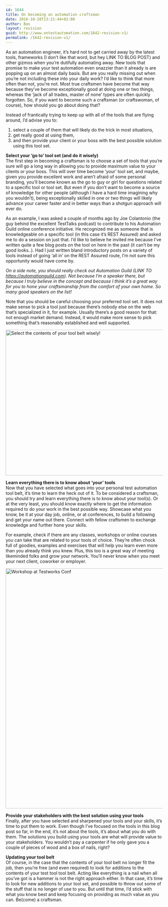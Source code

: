 ```yaml
---
id: 1644
title: On becoming an automation craftsman
date: 2016-10-28T13:21:44+02:00
author: Bas
layout: revision
guid: http://www.ontestautomation.com/1642-revision-v1/
permalink: /1642-revision-v1/
---
```

As an automation engineer, it&#8217;s hard not to get carried away by the latest tools, frameworks (I don&#8217;t like that word, but hey LINK TO BLOG POST) and other gizmos when you&#8217;re dutifully automating away. New tools that promise to make your test automation even snazzier than it already is are popping up on an almost daily basis. But are you really missing out when you&#8217;re not including these into your daily work? I&#8217;d like to think that more often than not, you&#8217;re not. Most true craftsmen have become that way because they&#8217;ve become exceptionally good at doing one or two things, whereas the &#8216;jack of all trades, master of none&#8217; types are often quickly forgotten. So, if you want to become such a craftsman (or craftswoman, of course), how should you go about doing that?

Instead of frantically trying to keep up with all of the tools that are flying around, I&#8217;d advise you to:

  1. select a couple of them that will likely do the trick in most situations,
  2. get really good at using them,
  3. and then provide your client or your boss with the best possible solution using this tool set.

**Select your &#8216;go to&#8217; tool set (and do it wisely)**  
The first step in becoming a craftsman is to choose a set of tools that you&#8217;re sure will go a long way in allowing you to provide maximum value to your clients or your boss. This will over time become &#8216;your&#8217; tool set, and maybe, given you provide excellent work and aren&#8217;t afraid of some personal branding, you&#8217;ll become known as the go to guy or girl for questions related to a specific tool or tool set. But even if you don&#8217;t want to become a source of knowledge for other people (although I have a hard time imagining why you wouldn&#8217;t), being exceptionally skilled in one or two things will likely advance your career faster and in better ways than a shotgun approach will ever do.

As an example, I was asked a couple of months ago by Joe Colantonio (the guy behind the excellent TestTalks podcast) to contribute to his Automation Guild online conference initiative. He recognized me as someone that is knowledgeable on a specific tool (in this case it&#8217;s REST Assured) and asked me to do a session on just that. I&#8217;d like to believe he invited me because I&#8217;ve written quite a few blog posts on the tool on here in the past (it can&#8217;t be my good looks..). Had I just written bland introductory posts on a variety of tools instead of going &#8216;all in&#8217; on the REST Assured route, I&#8217;m not sure this opportunity would have come by.

_On a side note, you should really check out Automation Guild (LINK TO https://automationguild.com). Not because I&#8217;m a speaker there, but because I truly believe in the concept and because I think it&#8217;s a great way for you to hone your craftsmanship from the comfort of your own home. So many good speakers on the list!_

Note that you should be careful choosing your preferred tool set. It does not make sense to pick a tool just because there&#8217;s nobody else on the web that&#8217;s specialized in it, for example. Usually there&#8217;s a good reason for that: not enough market demand. Instead, it would make more sense to pick something that&#8217;s reasonably established and well supported.

<a href="http://www.ontestautomation.com/?attachment_id=1643" rel="attachment wp-att-1643"><img src="http://www.ontestautomation.com/wp-content/uploads/2016/10/tool-belt.png" alt="Select the contents of your tool belt wisely!" width="700" height="466" class="aligncenter size-full wp-image-1643" srcset="https://www.ontestautomation.com/wp-content/uploads/2016/10/tool-belt.png 700w, https://www.ontestautomation.com/wp-content/uploads/2016/10/tool-belt-300x200.png 300w" sizes="(max-width: 700px) 100vw, 700px" /></a>

**Learn everything there is to know about &#8216;your&#8217; tools**  
Now that you have selected what goes into your personal test automation tool belt, it&#8217;s time to learn the heck out of it. To be considered a craftsman, you should try and learn everything there is to know about your tool(s). Or at the very least, you should know exactly where to get the information required to do your work in the best possible way. Showcase what you know, be it at your day job, online, or at conferences, to build a following and get your name out there. Connect with fellow craftsmen to exchange knowledge and further hone your skills.

For example, check if there are any classes, workshops or online courses you can take that are related to your tools of choice. They&#8217;re often chock full of goodies, examples and exercises that will help you learn even more than you already think you knew. Plus, this too is a great way of meeting likeminded folks and grow your network. You&#8217;ll never know when you meet your next client, coworker or employer.

<a href="http://www.ontestautomation.com/review-testworks-conf-2015/testworks-workshop/" rel="attachment wp-att-1091"><img src="http://www.ontestautomation.com/wp-content/uploads/2015/10/testworks-workshop-1024x768.jpg" alt="Workshop at Testworks Conf" width="1024" height="768" class="aligncenter size-large wp-image-1091" srcset="https://www.ontestautomation.com/wp-content/uploads/2015/10/testworks-workshop.jpg 1024w, https://www.ontestautomation.com/wp-content/uploads/2015/10/testworks-workshop-300x225.jpg 300w" sizes="(max-width: 1024px) 100vw, 1024px" /></a>

**Provide your stakeholders with the best solution using your tools**  
Finally, after you have selected and sharpened your tools and your skills, it&#8217;s time to put them to work. Even though I&#8217;ve focused on the tools in this blog post so far, in the end, it&#8217;s not about the tools, it&#8217;s about what you do with them. The solutions you build using your tools are what will provide value to your stakeholders. You wouldn&#8217;t pay a carpenter if he only gave you a couple of pieces of wood and a box of nails, right?

**Updating your tool belt**  
Of course, in the case that the contents of your tool belt no longer fit the job, then you&#8217;re free (and even required) to look for additions to the contents of your test tool tool belt. Acting like everything is a nail when all you&#8217;ve got is a hammer is not the right approach either. In that case, it&#8217;s time to look for new additions to your tool set, and possible to throw out some of the stuff that is no longer of use to you. But until that time, I&#8217;d stick with what you know best and keep focusing on providing as much value as you can. Be(come) a craftsman.